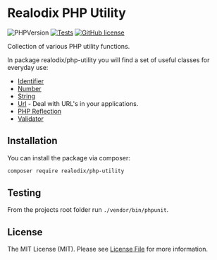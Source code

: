 <h1>Realodix PHP Utility</h1>

![PHPVersion](https://img.shields.io/badge/PHP-^7.1|^8-777BB4.svg?style=flat-square)
[![Tests](https://github.com/realodix/php-utility/actions/workflows/tests.yml/badge.svg)](https://github.com/realodix/php-utility/actions/workflows/tests.yml)
[![GitHub license](https://img.shields.io/github/license/realodix/php-utility)](/LICENSE)

Collection of various PHP utility functions.

In package realodix/php-utility you will find a set of useful classes for everyday use:

- [Identifier](/docs/Identifier.md)
- [Number](/docs/Number.md)
- [String](/docs/Str.md)
- [Url](/docs/Url.md) - Deal with URL's in your applications.
- [PHP Reflection](/docs/)
- [Validator](/docs/Validator.md)


## Installation
You can install the package via composer:

```sh
composer require realodix/php-utility
```

## Testing
From the projects root folder run `./vendor/bin/phpunit`.


## License
The MIT License (MIT). Please see [License File](/LICENSE) for more information.
